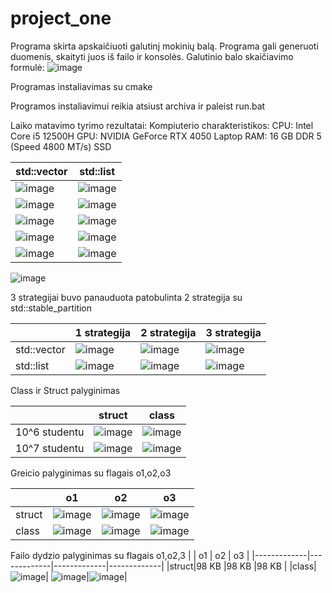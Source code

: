 # project_one
Programa skirta apskaičiuoti galutinį mokinių balą. Programa gali generuoti duomenis, skaityti juos iš failo ir konsolės. Galutinio balo skaičiavimo formulė:
![image](https://github.com/user-attachments/assets/7c2b5979-483c-499d-adc3-0599598e6608)

Programas instaliavimas su cmake

Programos instaliavimui reikia atsiust archiva ir paleist run.bat

Laiko matavimo tyrimo rezultatai:
Kompiuterio charakteristikos:
CPU: Intel Core i5 12500H
GPU: NVIDIA GeForce RTX 4050 Laptop
RAM: 16 GB DDR 5 (Speed 4800 MT/s)
SSD


| std::vector  | std::list |
| ------------- | ------------- |
| ![image](https://github.com/user-attachments/assets/d1ef8409-f51e-43e2-bc81-61763ccded53)| ![image](https://github.com/user-attachments/assets/898bbdae-1735-4b7a-b8a3-2e6c4a3183ff)|
| ![image](https://github.com/user-attachments/assets/3e0a7066-f476-49c2-a53c-e153803c8f71) | ![image](https://github.com/user-attachments/assets/492635b1-797c-446a-8e17-ee9117039ec5)|
|![image](https://github.com/user-attachments/assets/2e80dc3c-e519-425d-9c3b-5371db9717f2)| ![image](https://github.com/user-attachments/assets/238d6685-a798-4546-85c6-b32a857fe70c)|
|![image](https://github.com/user-attachments/assets/2741f725-9522-4e8e-9451-4f84cb665ac0)| ![image](https://github.com/user-attachments/assets/6b75bd4c-0ff6-40d1-8f78-2778ffec1d2a)|
|![image](https://github.com/user-attachments/assets/487ce2a0-58f2-4a27-b349-420bba445f2a)|![image](https://github.com/user-attachments/assets/14b95b45-8f8f-4bc0-9704-adeface9f415)|

![image](https://github.com/user-attachments/assets/5d28887b-ed28-4aac-ad2f-880d71fce377)


3 strategijai buvo panauduota patobulinta 2 strategija su std::stable_partition


| |1 strategija | 2 strategija | 3 strategija |
|-------------|-------------|-------------|-------------|
|std::vector|![image](https://github.com/user-attachments/assets/c7b4aa16-c65e-4acc-8edc-e239648ea815)|![image](https://github.com/user-attachments/assets/cecdc6f6-7db4-41dc-8a61-953ca6077dfb) | ![image](https://github.com/user-attachments/assets/4e6ebe44-45cb-45b0-ba9c-671beab0f6c8)|
|std::list|![image](https://github.com/user-attachments/assets/1c494bc2-1a4b-42d5-935f-b84d00141160)|![image](https://github.com/user-attachments/assets/2a566e41-5264-4485-b605-a5ca794659f8)|![image](https://github.com/user-attachments/assets/1b04d152-b936-44f0-a813-387894da3cc6)|


Class ir Struct palyginimas

| | struct | class |
|-------------|-------------|-------------|
|10^6 studentu|![image](https://github.com/user-attachments/assets/5c7706ac-6a96-4347-85e9-39babc893127)|![image](https://github.com/user-attachments/assets/43403d52-bf5a-444d-b984-6589e5cfa287)|
|10^7 studentu|![image](https://github.com/user-attachments/assets/58989701-b5a7-468a-8260-642c2d91144e)|![image](https://github.com/user-attachments/assets/542db4f3-9a71-4554-ad88-e93c3bdc5a90)|

Greicio palyginimas su flagais o1,o2,o3

| | o1 | o2 | o3 |
|-------------|-------------|-------------|-------------|
|struct|![image](https://github.com/user-attachments/assets/8fd389e8-8a7c-4763-8b06-729945d2ac62)| ![image](https://github.com/user-attachments/assets/cb9c9e77-bead-46f4-9d56-59e08d5b0e3f)| ![image](https://github.com/user-attachments/assets/d05262c6-7c2a-4c22-89ec-d747d5aefe6e)|
|class|![image](https://github.com/user-attachments/assets/7e5bdfbc-d585-46ed-b0fa-459efe112354)|![image](https://github.com/user-attachments/assets/304d7b91-b2f5-4d45-94dc-8d078c5a457c)|![image](https://github.com/user-attachments/assets/4558b42d-a2ca-466f-8908-8a7832b9cf54)|


Failo dydzio palyginimas su flagais o1,o2,3
| | o1 | o2 | o3 |
|-------------|-------------|-------------|-------------|
|struct|98 KB |98 KB |98 KB |
|class|![image](https://github.com/user-attachments/assets/82a75129-744e-4670-8bfd-094fc00f8ee1)| ![image](https://github.com/user-attachments/assets/50d91e44-0276-4105-aff2-814c3c751c91)|![image](https://github.com/user-attachments/assets/cc56d64c-a5f3-4601-b011-5a288b54f65a)|





 






